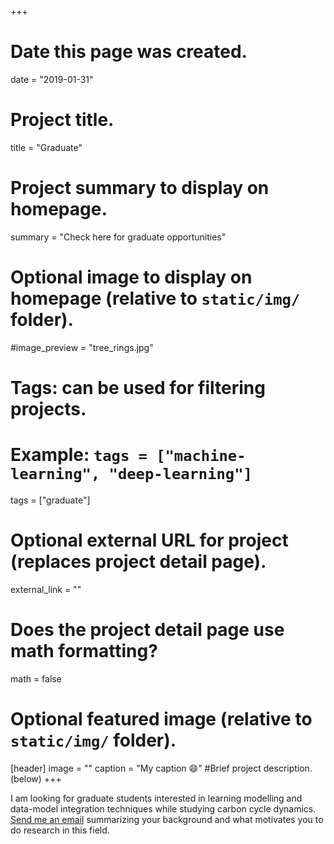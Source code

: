 +++
# Date this page was created.
date = "2019-01-31"

# Project title.
title = "Graduate"

# Project summary to display on homepage.
summary = "Check here for graduate opportunities"

# Optional image to display on homepage (relative to `static/img/` folder).
#image_preview = "tree_rings.jpg"

# Tags: can be used for filtering projects.
# Example: `tags = ["machine-learning", "deep-learning"]`
tags = ["graduate"]

# Optional external URL for project (replaces project detail page).
external_link = ""

# Does the project detail page use math formatting?
math = false

# Optional featured image (relative to `static/img/` folder).
[header]
image = ""
caption = "My caption :smile:"
#Brief project description.(below)
+++

I am looking for graduate students interested in learning modelling and data-model integration techniques while studying carbon cycle dynamics. 
[Send me an email](mailto:ohararuk@ucf.edu) summarizing your background and what motivates you to do research in this field. 


